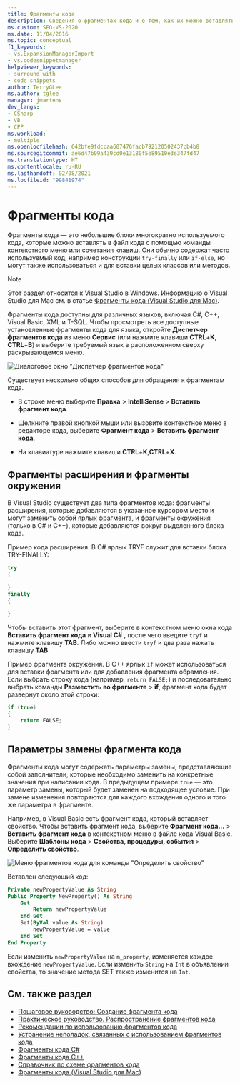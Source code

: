 ```yaml
---
title: Фрагменты кода
description: Сведения о фрагментах кода и о том, как их можно вставлять в файлы в виде небольших блоков повторно используемого кода.
ms.custom: SEO-VS-2020
ms.date: 11/04/2016
ms.topic: conceptual
f1_keywords:
- vs.ExpansionManagerImport
- vs.codesnippetmanager
helpviewer_keywords:
- surround with
- code snippets
author: TerryGLee
ms.author: tglee
manager: jmartens
dev_langs:
- CSharp
- VB
- CPP
ms.workload:
- multiple
ms.openlocfilehash: 642bfe9fdccaa607476facb792120502437cb4b8
ms.sourcegitcommit: ae6d47b09a439cd0e13180f5e89510e3e347fd47
ms.translationtype: HT
ms.contentlocale: ru-RU
ms.lasthandoff: 02/08/2021
ms.locfileid: "99841974"
---
```

# <a name="code-snippets"></a>Фрагменты кода

Фрагменты кода — это небольшие блоки многократно используемого кода, которые можно вставлять в файл кода с помощью команды контекстного меню или сочетания клавиш. Они обычно содержат часто используемый код, например конструкции `try-finally` или `if-else`, но могут также использоваться и для вставки целых классов или методов.

> [!NOTE]
> Этот раздел относится к Visual Studio в Windows. Информацию о Visual Studio для Mac см. в статье [Фрагменты кода (Visual Studio для Mac)](/visualstudio/mac/snippets).

Фрагменты кода доступны для различных языков, включая C#, C++, Visual Basic, XML и T-SQL. Чтобы просмотреть все доступные установленные фрагменты кода для языка, откройте **Диспетчер фрагментов кода** из меню **Сервис** (или нажмите клавиши **CTRL**+**K**, **CTRL**+**B**) и выберите требуемый язык в расположенном сверху раскрывающемся меню.

![Диалоговое окно "Диспетчер фрагментов кода"](media/code-snippets-manager.png)

Существует несколько общих способов для обращения к фрагментам кода.

- В строке меню выберите **Правка** > **IntelliSense** > **Вставить фрагмент кода**.

- Щелкните правой кнопкой мыши или вызовите контекстное меню в редакторе кода, выберите **Фрагмент кода** > **Вставить фрагмент кода**.

- На клавиатуре нажмите клавиши **CTRL**+**K**,**CTRL**+**X**.

## <a name="expansion-snippets-and-surround-with-snippets"></a>Фрагменты расширения и фрагменты окружения

В Visual Studio существует два типа фрагментов кода: фрагменты расширения, которые добавляются в указанное курсором место и могут заменить собой ярлык фрагмента, и фрагменты окружения (только в C# и C++), которые добавляются вокруг выделенного блока кода.

Пример кода расширения. В C# ярлык TRYF служит для вставки блока TRY-FINALLY:

```csharp
try
{

}
finally
{

}
```

Чтобы вставить этот фрагмент, выберите в контекстном меню окна кода **Вставить фрагмент кода** и **Visual C#** , после чего введите `tryf` и нажмите клавишу **TAB**. Либо можно ввести `tryf` и два раза нажать клавишу **TAB**.

Пример фрагмента окружения. В C++ ярлык `if` может использоваться для вставки фрагмента или для добавления фрагмента обрамления. Если выбрать строку кода (например, `return FALSE;`) и последовательно выбрать команды **Разместить во фрагменте** > **if**, фрагмент кода будет развернут около этой строки:

```cpp
if (true)
{
    return FALSE;
}
```

## <a name="snippet-replacement-parameters"></a>Параметры замены фрагмента кода

Фрагменты кода могут содержать параметры замены, представляющие собой заполнители, которые необходимо заменить на конкретные значения при написании кода. В предыдущем примере `true` — это параметр замены, который будет заменен на подходящее условие. При замене изменения повторяются для каждого вхождения одного и того же параметра в фрагменте.

Например, в Visual Basic есть фрагмент кода, который вставляет свойство. Чтобы вставить фрагмент кода, выберите **Фрагмент кода...**  > **Вставить фрагмент кода** в контекстном меню в файле кода Visual Basic. Выберите **Шаблоны кода** > **Свойства, процедуры, события** > **Определить свойство**.

![Меню фрагментов кода для команды "Определить свойство"](media/code-snippets-vb-property.png)

Вставлен следующий код:

```vb
Private newPropertyValue As String
Public Property NewProperty() As String
    Get
        Return newPropertyValue
    End Get
    Set(ByVal value As String)
        newPropertyValue = value
    End Set
End Property
```

Если изменить `newPropertyValue` на `m_property`, изменяется каждое вхождение `newPropertyValue`. Если изменить `String` на `Int` в объявлении свойства, то значение метода SET также изменится на `Int`.

## <a name="see-also"></a>См. также раздел

- [Пошаговое руководство: Создание фрагмента кода](../ide/walkthrough-creating-a-code-snippet.md)
- [Практическое руководство. Распространение фрагментов кода](../ide/how-to-distribute-code-snippets.md)
- [Рекомендации по использованию фрагментов кода](../ide/best-practices-for-using-code-snippets.md)
- [Устранение неполадок, связанных с использованием фрагментов кода](../ide/troubleshooting-snippets.md)
- [Фрагменты кода C#](../ide/visual-csharp-code-snippets.md)
- [Фрагменты кода C++](../ide/visual-cpp-code-snippets.md)
- [Справочник по схеме фрагментов кода](../ide/code-snippets-schema-reference.md)
- [Фрагменты кода (Visual Studio для Mac)](/visualstudio/mac/snippets)
